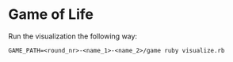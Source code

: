 # Game of Life

Run the visualization the following way:

    GAME_PATH=<round_nr>-<name_1>-<name_2>/game ruby visualize.rb
